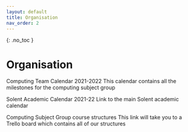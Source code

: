 ```yaml
---
layout: default
title: Organisation
nav_order: 2
---
```


{: .no_toc }

# Organisation

Computing Team Calendar 2021-2022
This calendar contains all the milestones for the computing subject group

Solent Academic Calendar 2021-22
Link to the main Solent academic calendar

Computing Subject Group course structures
This link will take you to a Trello board which contains all of our structures
